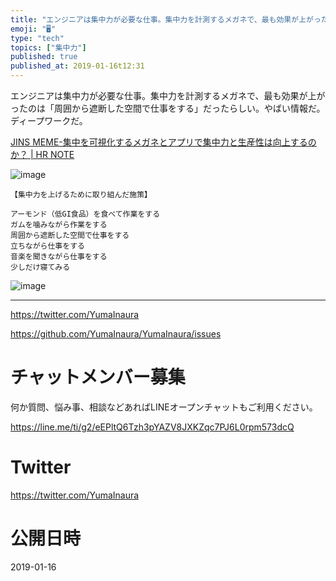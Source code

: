 ```yaml
---
title: "エンジニアは集中力が必要な仕事。集中力を計測するメガネで、最も効果が上がったのは「周囲から遮断した空間で仕事をする」だったらしい。やばい情報"
emoji: "🖥"
type: "tech"
topics: ["集中力"]
published: true
published_at: 2019-01-16t12:31
---
```


エンジニアは集中力が必要な仕事。集中力を計測するメガネで、最も効果が上がったのは「周囲から遮断した空間で仕事をする」だったらしい。やばい情報だ。ディープワークだ。



[JINS MEME-集中を可視化するメガネとアプリで集中力と生産性は向上するのか？ | HR NOTE](https://hcm-jinjer.com/media/contents/b-contents-8531/)

![image](https://user-images.githubusercontent.com/13635059/51224676-64de9200-198a-11e9-874c-4a798864dc5a.png)

```
【集中力を上げるために取り組んだ施策】

アーモンド（低GI食品）を食べて作業をする
ガムを噛みながら作業をする
周囲から遮断した空間で仕事をする
立ちながら仕事をする
音楽を聞きながら仕事をする
少しだけ寝てみる
```

![image](https://user-images.githubusercontent.com/13635059/51224722-8f304f80-198a-11e9-8fe8-907874d00d0c.png)

---

https://twitter.com/YumaInaura

https://github.com/YumaInaura/YumaInaura/issues








<!-- Update From Qiita API -->

# チャットメンバー募集


何か質問、悩み事、相談などあればLINEオープンチャットもご利用ください。

https://line.me/ti/g2/eEPltQ6Tzh3pYAZV8JXKZqc7PJ6L0rpm573dcQ





# Twitter


https://twitter.com/YumaInaura


<!-- Update From Qiita API -->



# 公開日時

2019-01-16
